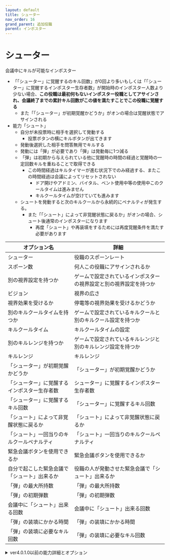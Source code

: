 ```yaml
---
layout: default
title: シューター
nav_order: 16
grand_parent: 追加役職
parent: インポスター
---
```


# シューター

会議中にキルが可能なインポスター
- 「「シューター」に覚醒するのキル回数」が0回より多いもしくは「「シューター」に覚醒するインポスター生存者数」が開始時のインポスター人数より少ない場合、**この役職は最初何もないインポスター役職としてアサインされ、会議終了までの累計キル回数がこの値を満たすことでこの役職に覚醒する**
  - また「「シューター」が初期覚醒かどうか」がオンの場合は覚醒状態でアサインされる
- 能力「シュート」
  - 自分が未投票時に相手を選択して発動する
    - 投票ボタンの横にキルボタンが出てきます
  - 発動後選択した相手を問答無用でキルする
  - 発動には「弾」が必要であり「弾」は発動毎に1つ減る
  - 「弾」は初期から与えられている他に覚醒時の時間の経過と覚醒時の一定回数キルを重ねることで取得できる
    - この時間経過はキルタイマーが進む状況下でのみ経過する、またこの時間経過は会議によってリセットされない
      - ドア開けやアドミン、バイタル、ベント使用中等の使用中このクールタイムは進みません
      - キルクールタイムが空けていても進みます
  - シュートを発動すると次のキルクールから永続的にペナルティが発生する。
    - また「「シュート」によって非覚醒状態に戻るか」がオンの場合、シュート後通常のインポスターになります
      - 再度「シュート」や再装填をするためには再度覚醒条件を満たす必要があります

|  オプション名 |  詳細  |
| ---- | ---- |
|  シューター  | 役職のスポーンレート |
|  スポーン数  | 何人この役職にアサインされるか |
|  別の視界設定を持つか  |  ゲームで設定されているインポスターの視界設定と別の視界設定を持つか  |
|  ビジョン  |  視界の広さ  |
|  視界効果を受けるか  |  停電等の視界効果を受けるかどうか  |
|  別のキルクールタイムを持つか  | ゲームで設定されているキルクールと別のキルクール設定を持つか |
|  キルクールタイム  |  キルクールタイムの設定  |
|  別のキルレンジを持つか  |  ゲームで設定されているキルレンジと別のキルレンジ設定を持つか  |
|  キルレンジ  |  キルレンジ  |
|  「シューター」が初期覚醒かどうか |  「シューター」が初期覚醒かどうか  |
|  「シューター」に覚醒するインポスター生存者数 |  シューター」に覚醒するインポスター生存者数  |
|  「シューター」に覚醒するキル回数 |  「シューター」に覚醒するキル回数  |
|  「シュート」によって非覚醒状態に戻るか |  「シュート」によって非覚醒状態に戻るか  |
|  「シュート」一回当りのキルクールペナルティ |  「シュート」一回当りのキルクールペナルティ  |
|  緊急会議ボタンを使用できるか  |  緊急会議ボタンを使用できるか  |
|  自分で起こした緊急会議で「シュート」出来るか  |  役職の人が発動させた緊急会議で「シュート」出来るか  |
|  「弾」の最大所持数  |  「弾」の最大所持数  |
|  「弾」の初期弾数  |  「弾」の初期弾数  |
|  会議中に「シュート」出来る回数  |  会議中に「シュート」出来る回数  |
|  「弾」の装填にかかる時間  |  「弾」の装填にかかる時間  |
|  「弾」の装填に必要なキル回数 |  「弾」の装填に必要なキル回数  |

<details>
<summary>ver4.0.1.0以前の能力詳細とオプション</summary>
- 能力「シュート」
  - 自分が未投票時に相手を選択して発動する
    - 投票ボタンの横にキルボタンが出てきます
  - 発動後選択した相手を問答無用でキルする
  - 発動には「弾」が必要であり「弾」は発動毎に1つ減る
  - 「弾」は初期から与えられている他に時間経過で取得できる
    - この時間経過はキルタイマーが進む状況下でのみ経過する、またこの時間経過は会議によってリセットされない
      - ドア開けやアドミン、バイタル、ベント使用中等の使用中このクールタイムは進みません
      - キルクールタイムが空けていても進みます
  - シュートを発動すると次のキルクールにペナルティが発生する。
    - このペナルティは役職の人がキルするまで継続する(会議開始等でリセットはされません)
- 2つのチャージ時間ペナルティオプションは1回のチャージ時間のみ影響し、永続的なペナルティではない(累積はします)

- シューターは強力な役職が故に様々なバランス調整が可能な役職です
  - 「弾」の設定方法によって多種多様なシューターにすることが出来ます
    - デフォルト設定は「キルを我慢することで「シュート」が出来るシューター」に設定されています
       - メリット
           - 隠れることで確実にシュートが打てる
       - リスク
           - 隠れることで1人に残りやすく1人になるとキルもしなければならなく無力に近くなる
           - シューター自身キルペースが落ちやすくなる
       - クルー視点
           - シューター1人になれば無力に近くなるのでシューターを狙って吊り押す必要がなくなる
           - ただし、シューターはシュートキルという強力な別のインポスターを"サポートする力"があることを念頭に置く必要がある
  - 設定例1
    - 目標：キルすることで「シュート」が出来るシューター
      - メリット
         - キルすることでチャージ時間を短くし好きなタイミングでシュートが打てる
         - キルペースが上がる
         - 1人に残ってもシュートキルが出来る
      - リスク
         - 自身のキルで詰められやすくなって吊られやすい
      - クルー視点
         - シューターがキル加速役職かつシュートキルという"強力なキル手段"を持つことを念頭に置く必要がある
         - そのため、吊りに関しては少し積極的になる必要がある
    - 2キルで弾1発の場合
      - 「弾」のチャージ時間：120秒
      - キルによるチャージ時間の増減量：-30秒
    - 3キルで弾1発の場合
      - 「弾」のチャージ時間：200秒
      - キルによるチャージ時間の増減量：-30秒
  - 設定例2
    - 目標：初期弾数以外弾をほぼもらうことが出来ないシューター
    - 「弾」の初期弾数：1発
    - 「弾」のチャージ時間：240秒
    - キルによるチャージ時間の増減量：30秒
       - メリット
           - 好きなタイミングで確実に撃てて好きな人をキルできる
           - キルに関しては特に気にする必要性がない
       - リスク
           - 弾は"一発"なのでいつどこでどのタイミングで使うのかが重要になる
           - "一発"を使い切るとただのインポスター
       - クルー視点
           - シューターがシュートの"一発"をいつ使うのか、いつ使わせるのかが重要になる
           - クルーが多く早い段階でシュートを使わせられると有利になる


|  オプション名 |  詳細  |
| ---- | ---- |
|  シューター  | 役職のスポーンレート |
|  スポーン数  | 何人この役職にアサインされるか |
|  別の視界設定を持つか  |  ゲームで設定されているインポスターの視界設定と別の視界設定を持つか  |
|  ビジョン  |  視界の広さ  |
|  視界効果を受けるか  |  停電等の視界効果を受けるかどうか  |
|  別のキルクールタイムを持つか  | ゲームで設定されているキルクールと別のキルクール設定を持つか |
|  キルクールタイム  |  キルクールタイムの設定  |
|  別のキルレンジを持つか  |  ゲームで設定されているキルレンジと別のキルレンジ設定を持つか  |
|  キルレンジ  |  キルレンジ  |
|  緊急会議ボタンを使用できるか  |  緊急会議ボタンを使用できるか  |
|  自分で起こした緊急会議で「シュート」出来るか  |  役職の人が発動させた緊急会議で「シュート」出来るか  |
|  「弾」の最大所持数  |  「弾」の最大所持数  |
|  「弾」の初期弾数  |  「弾」の初期弾数  |
|  会議中に「シュート」出来る回数  |  会議中に「シュート」出来る回数  |
|  「弾」のチャージ時間  |  「弾」のチャージ時間  |
|  現在の所持「弾」数によるチャージ時間ペナルティ |  現在の所持「弾」数によるチャージ時間のペナルティ量  |
|  チャージによって得られる「弾」の上限数  |  チャージによって得られる「弾」の上限数  |
|  キルによるチャージ時間の増減量 |  キルによるチャージ時間の増減量  |
|  「シュート」一回当りのキルクールペナルティ |  「シュート」一回当りのキルクールペナルティ  |
|  「シュート」によるチャージ時間ペナルティ |  「シュート」を行うことによる現在のチャージ時間ペナルティ |
</details>